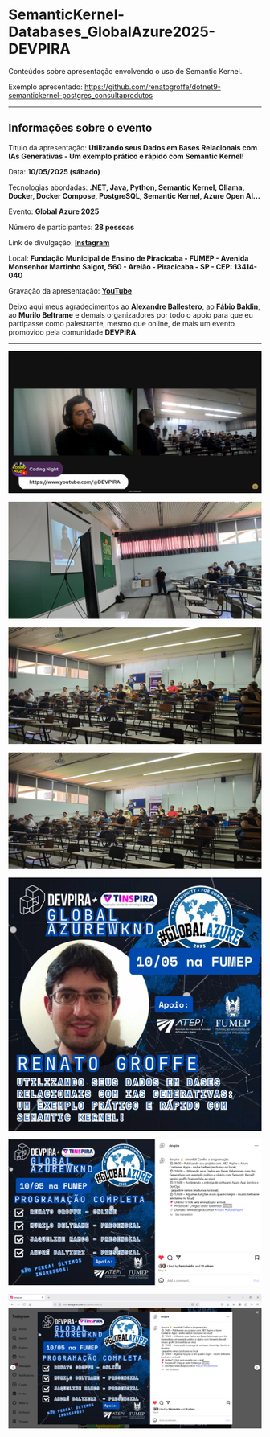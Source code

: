 # SemanticKernel-Databases_GlobalAzure2025-DEVPIRA
Conteúdos sobre apresentação envolvendo o uso de Semantic Kernel.

Exemplo apresentado: https://github.com/renatogroffe/dotnet9-semantickernel-postgres_consultaprodutos

---

## Informações sobre o evento

Título da apresentação: **Utilizando seus Dados em Bases Relacionais com IAs Generativas - Um exemplo prático e rápido com Semantic Kernel!**

Data: **10/05/2025 (sábado)**

Tecnologias abordadas: **.NET, Java, Python, Semantic Kernel, Ollama, Docker, Docker Compose, PostgreSQL, Semantic Kernel, Azure Open AI...**

Evento: **Global Azure 2025**

Número de participantes: **28 pessoas**

Link de divulgação: [**Instagram**](https://www.instagram.com/p/DJbwODvuw3b/)

Local: **Fundação Municipal de Ensino de Piracicaba - FUMEP - Avenida Monsenhor Martinho Salgot, 560 - Areião - Piracicaba - SP - CEP: 13414-040**

Gravação da apresentação: [**YouTube**](https://www.youtube.com/watch?v=E-QWOA0vS0Y)

Deixo aqui meus agradecimentos ao **Alexandre Ballestero**, ao **Fábio Baldin**, ao **Murilo Beltrame** e demais organizadores por todo o apoio para que eu partipasse como palestrante, mesmo que online, de mais um evento promovido pela comunidade **DEVPIRA**.

---

![Transmissão online](img/online.png)

![Público 1](img/sk-02.jpg)

![Público 2](img/sk-03.jpg)

![Público 3](img/sk-03.jpg)

![Banner da palestra](img/banner.jpg)

![Divulgação - Instagram](img/divulgacao2.png)

![Divulgação - Instagram](img/divulgacao.png)
